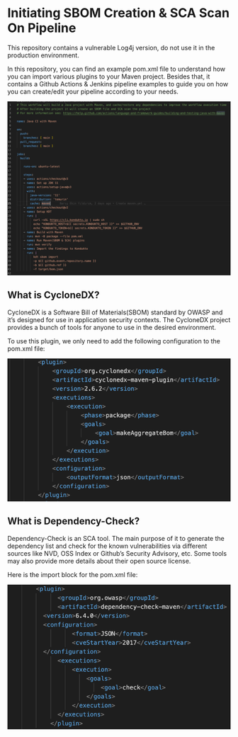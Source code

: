 # Initiating SBOM Creation & SCA Scan On Pipeline

This repository contains a vulnerable Log4j version, do not use it in the production environment.

In this repository, you can find an example pom.xml file to understand how you can import various plugins to your Maven project. Besides that, it contains a Github Actions & Jenkins pipeline examples to guide you on how you can create/edit your pipeline according to your needs.

![Github Actions Pipeline](/assets/actions_pipeline.png)

## What is CycloneDX? 

CycloneDX is a Software Bill of Materials(SBOM) standard by OWASP and it’s designed for use in application security contexts. The CycloneDX project provides a bunch of tools for anyone to use in the desired environment. 

To use this plugin, we only need to add the following configuration to the pom.xml file:

![Codedx Maven Plugin](/assets/codedx.png)

## What is Dependency-Check?

Dependency-Check is an SCA tool. The main purpose of it to generate the dependency list and check for the known vulnerabilities via different sources like NVD, OSS Index or Github’s Security Advisory, etc. Some tools may also provide more details about their open source license. 

Here is the import block for the pom.xml file:

![Dependency-Check plugin](/assets/depcheck.png)